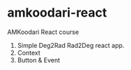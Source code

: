 # amkoodari-react

AMKoodari React course

1. Simple Deg2Rad Rad2Deg react app.
2. Context
3. Button & Event
